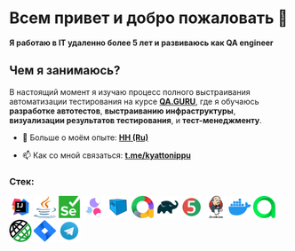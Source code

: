 # Всем привет и добро пожаловать :wave:
**Я работаю в IT удаленно более 5 лет и развиваюсь как QA engineer**

## Чем я занимаюсь?

В настоящий момент я изучаю процесс полного выстраивания автоматизации тестирования на курсе **[QA.GURU](https://qa.guru)**, где я обучаюсь **разработке автотестов**, **выстраиванию инфраструктуры**, **визуализации результатов тестирования**, и **тест-менеджменту**.

 - 📄 Больше о моём опыте: [**HH (Ru)**](https://bratsk.hh.ru/resume/7d429ca5ff03ad5e300039ed1f416766656b50)

 - 📫 Как со мной связаться: [**t.me/kyattonippu**](https://t.me/kyattonippu/)



### Стек:  
<p align="left"> 
<img src="https://github.com/kyattonippu/kyattonippu/blob/main/icons/IDEA.svg" alt="Intellij IDEA" width="40" height="40"/> </a> 
<img src="https://github.com/kyattonippu/kyattonippu/blob/main/icons/Java.svg" alt="Java" width="40" height="40"/> </a> 
<img src="https://github.com/kyattonippu/kyattonippu/blob/main/icons/Selenium.svg" alt="Selenium" width="40" height="40"/> </a> 
<img src="https://github.com/kyattonippu/kyattonippu/blob/main/icons/Selenide.png" alt="Selenide" width="40" height="40"/> </a> 
<img src="https://github.com/kyattonippu/kyattonippu/blob/main/icons/Selenoid.svg" alt="Selenoid" width="40" height="40"/> </a> 
<img src="https://github.com/kyattonippu/kyattonippu/blob/main/icons/Allure_report.svg" alt="Allure Report" width="40" height="40"/> </a> 
<img src="https://github.com/kyattonippu/kyattonippu/blob/main/icons/Gradle.svg" alt="Gradle" width="40" height="40"/> </a> 
<img src="https://github.com/kyattonippu/kyattonippu/blob/main/icons/JUnit5.svg" alt="JUnit5" width="40" height="40"/> </a> 
<img src="https://github.com/kyattonippu/kyattonippu/blob/main/icons/Jenkins.svg" alt="Jenkins" width="40" height="40"/> </a> 
<img src="https://github.com/kyattonippu/kyattonippu/blob/main/icons/Docker.svg" alt="Docker" width="40" height="40"/> </a> 
<img src="https://github.com/kyattonippu/kyattonippu/blob/main/icons/AllureTestOps.svg" alt="Allure TestOps" width="40" height="40"/> </a> 
<img src="https://github.com/kyattonippu/kyattonippu/blob/main/icons/Rest_assured.png" alt="REST Assured" width="40" height="40"/> </a> 
<img src="https://github.com/kyattonippu/kyattonippu/blob/main/icons/Jira.svg" alt="Jira" width="40" height="40"/> </a> 
<img src="https://github.com/kyattonippu/kyattonippu/blob/main/icons/Telegram.svg" alt="Telegram" width="40" height="40"/> </a> 
</p>


<!--
**kyattonippu/kyattonippu** is a ✨ _special_ ✨ repository because its `README.md` (this file) appears on your GitHub profile.

-->
